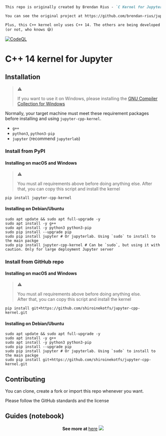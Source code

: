 ```markdown
This repo is originally created by Brendan Rius - `C Kernel for Jupyter`

You can see the original project at https://github.com/brendan-rius/jupyter-c-kernel

Plus, this C++ kernel only uses C++ 14. The others are being developed
(or not, who knows 😅)
```

[![CodeQL](https://github.com/shiroinekotfs/jupyter-cpp-kernel/actions/workflows/codeql.yml/badge.svg)](https://github.com/shiroinekotfs/jupyter-cpp-kernel/actions/workflows/codeql.yml)

# C++ 14 kernel for Jupyter

## Installation

> :warning:
>
> If you want to use it on Windows, please installing the [GNU Compiler Collection for Windows](https://github.com/shiroinekotfs/jupyter-cpp-kernel/blob/master/INSTALL_ON_WINDOWS.md)

Normally, your target machine must meet these requirement packages before installing and using `jupyter-cpp-kernel`.

* `g++`
* `python3`, `python3-pip`
* `jupyter` (recommend `jupyterlab`)

### Install from PyPI

#### Installing on macOS and Windows

> :warning:
>
> You must all requirements above before doing anything else.
> After that, you can copy this script and install the kernel

```shell
pip install jupyter-cpp-kernel
```

#### Installing on Debian/Ubuntu

```shell
sudo apt update && sudo apt full-upgrade -y 
sudo apt install -y g++
sudo apt install -y python3 python3-pip
sudo pip install --upgrade pip
sudo pip install jupyter # Or jupyterlab. Using `sudo` to install to the main packge
sudo pip install jupyter-cpp-kernel # Can be `sudo`, but using it with caution. Only for large deployment Jupyter server
```

### Install from GitHub repo

#### Installing on macOS and Windows

> :warning:
>
> You must all requirements above before doing anything else.\
> After that, you can copy this script and install the kernel

```shell
pip install git+https://github.com/shiroinekotfs/jupyter-cpp-kernel.git
```

#### Installing on Debian/Ubuntu

```shell
sudo apt update && sudo apt full-upgrade -y 
sudo apt install -y g++
sudo apt install -y python3 python3-pip
sudo pip install --upgrade pip
sudo pip install jupyter # Or jupyterlab. Using `sudo` to install to the main packge
sudo pip install git+https://github.com/shiroinekotfs/jupyter-cpp-kernel.git 
```

## Contributing

You can clone, create a fork or import this repo whenever you want.

Please follow the GitHub standards and the license

## Guides (notebook)

<p align="center">
    <b>See more at </b><a href="https://github.com/shiroinekotfs/jupyter-cpp-kernel-doc">here</a>
    <img src="https://github.com/shiroinekotfs/jupyter-cpp-kernel/assets/115929530/201d3f51-fa4c-44d4-bc2b-4ea2a252f13c" />
</p>
